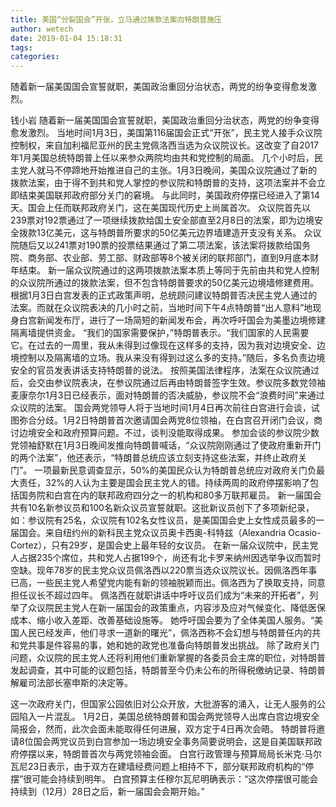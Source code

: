 ```yaml
---
title: 美国“分裂国会”开张，立马通过拨款法案向特朗普施压
author: wetech
date: 2019-01-04 15:18:31
tags: 
categories: 
---
```

随着新一届美国国会宣誓就职，美国政治重回分治状态，两党的纷争变得愈发激烈。
<!-- more -->
钱小岩
随着新一届美国国会宣誓就职，美国政治重回分治状态，两党的纷争变得愈发激烈。
当地时间1月3日，美国第116届国会正式“开张”，民主党人接手众议院控制权，来自加利福尼亚州的民主党佩洛西当选为众议院议长。这改变了自2017年1月美国总统特朗普上任以来参众两院均由共和党控制的局面。
几个小时后，民主党人就马不停蹄地开始推进自己的主张。1月3日晚间，美国众议院通过了新的拨款法案，由于得不到共和党人掌控的参议院和特朗普的支持，这项法案并不会立即结束美国联邦政府部分关门的窘境。
与此同时，美国政府停摆已经进入了第14天。国会上任而联邦政府关门，这在美国现代历史上尚属首次。
众议院首先以239票对192票通过了一项继续拨款给国土安全部直至2月8日的法案，即为边境安全拨款13亿美元，这与特朗普所要求的50亿美元边界墙建造开支没有关系。
众议院随后又以241票对190票的投票结果通过了第二项法案，该法案将拨款给国务院、商务部、农业部、劳工部、财政部等8个被关闭的联邦部门，直到9月底本财年结束。
新一届众议院通过的这两项拨款法案本质上等同于先前由共和党人控制的众议院所通过的拨款法案，但不包含特朗普要求的50亿美元边境墙修建费用。
根据1月3日白宫发表的正式政策声明，总统顾问建议特朗普否决民主党人通过的法案。而就在众议院表决的几小时之前，当地时间下午4点特朗普“出人意料”地现身白宫新闻发布厅，进行了一场简短的新闻发布会，再次呼吁国会为美墨边境修建隔离墙提供资金。
“我们的国家需要保护，”特朗普表示。“我们国家的人民需要它。在过去的一周里，我从未得到过像现在这样多的支持，因为我对边境安全、边境控制以及隔离墙的立场。我从来没有得到过这么多的支持。”随后，多名负责边境安全的官员发表讲话支持特朗普的说法。
按照美国法律程序，法案在众议院通过后，会交由参议院表决，在参议院通过后再由特朗普签字生效。参议院多数党领袖麦康奈尔1月3日已经表示，面对特朗普的否决威胁，参议院不会“浪费时间”来通过众议院的法案。
国会两党领导人将于当地时间1月4日再次前往白宫进行会谈，试图弥合分歧。1月2日特朗普首次邀请国会两党8位领袖，在白宫召开闭门会议，商讨边境安全和政府预算问题。不过，谈判没能取得成果。
参加会谈的参议院少数党领袖舒默在1月3日晚间发推向特朗普喊话，“众议院刚刚通过了使政府重新开门的两个法案”，他还表示，“特朗普总统应该立刻支持这些法案，并终止政府关门”。
一项最新民意调查显示，50%的美国民众认为特朗普总统应对政府关门负最大责任，32%的人认为主要是国会民主党人的错。持续两周的政府停摆影响了包括国务院和白宫在内的联邦政府四分之一的机构和80多万联邦雇员。
新一届国会共有10名新参议员和100名新众议员宣誓就职。这批新议员创下了多项新纪录，如：参议院有25名，众议院有102名女性议员，是美国国会史上女性成员最多的一届国会。来自纽约州的新科民主党众议员奥卡西奥-科特兹（Alexandria Ocasio-Cortez），只有29岁，是国会史上最年轻的女议员。
在新一届众议院中，民主党人占据235个席位，共和党人占据199个，尚还有北卡罗来纳州因选举争议而暂时空缺。现年78岁的民主党众议员佩洛西以220票当选众议院议长。因佩洛西年事已高，一些民主党人希望党内能有新的领袖脱颖而出。佩洛西为了换取支持，同意担任议长不超过四年。
佩洛西在就职讲话中呼吁议员们成为“未来的开拓者”，列举了众议院民主党人在新一届国会的政策重点，内容涉及应对气候变化、降低医保成本、缩小收入差距、改善基础设施等。
她呼吁国会要为了全体美国人服务。“美国人民已经发声，他们寻求一道新的曙光”，佩洛西称不会幻想与特朗普任内的共和党共事是件容易的事，她和她的政党也准备向特朗普发出挑战。
除了政府关门问题，众议院的民主党人还将利用他们重新掌握的各委员会主席的职位，对特朗普发起调查，其中可能的议题包括，特朗普至今仍未公布的所得税缴纳记录、特朗普解雇司法部长塞申斯的决定等。
 
 
这一次政府关门，但国家公园依旧对公众开放，大批游客的涌入，让无人服务的公园陷入一片混乱。
1月2日，美国总统特朗普和国会两党领导人出席白宫边境安全简报会，然而，此次会面未能取得任何进展，双方定于4日再次会晤。
特朗普将邀请8位国会两党议员到白宫参加一场边境安全事务简要说明会，这是自美国联邦政府停摆以来，特朗普首次与两党领袖会面。
白宫行政管理与预算局局长米克·马尔瓦尼23日表示，由于双方在建墙经费问题上相持不下，部分联邦政府机构的“停摆”很可能会持续到明年。
白宫预算主任穆尔瓦尼明确表示：“这次停摆很可能会持续到（12月）28日之后，新一届国会会期开始。”
